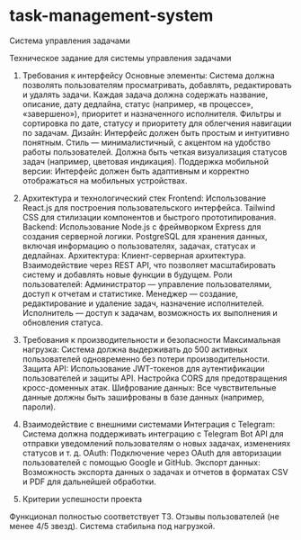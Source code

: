 # task-management-system
Система управления задачами

Техническое задание для системы управления задачами
1. Требования к интерфейсу
Основные элементы:
Система должна позволять пользователям просматривать, добавлять, редактировать и удалять задачи.
Каждая задача должна содержать название, описание, дату дедлайна, статус (например, «в процессе», «завершено»), приоритет и назначенного исполнителя.
Фильтры и сортировка по дате, статусу и приоритету для облегчения навигации по задачам.
Дизайн:
Интерфейс должен быть простым и интуитивно понятным.
Стиль — минималистичный, с акцентом на удобство работы пользователей.
Должна быть четкая визуализация статусов задач (например, цветовая индикация).
Поддержка мобильной версии:
Интерфейс должен быть адаптивным и корректно отображаться на мобильных устройствах.
2. Архитектура и технологический стек
Frontend:
Использование React.js для построения пользовательского интерфейса.
Tailwind CSS для стилизации компонентов и быстрого прототипирования.
Backend:
Использование Node.js с фреймворком Express для создания серверной логики.
PostgreSQL для хранения данных, включая информацию о пользователях, задачах, статусах и дедлайнах.
Архитектура:
Клиент-серверная архитектура.
Взаимодействие через REST API, что позволяет масштабировать систему и добавлять новые функции в будущем.
Роли пользователей:
Администратор — управление пользователями, доступ к отчетам и статистике.
Менеджер — создание, редактирование и удаление задач, назначение исполнителей.
Исполнитель — доступ к задачам, возможность их выполнения и обновления статуса.
3. Требования к производительности и безопасности
Максимальная нагрузка:
Система должна выдерживать до 500 активных пользователей одновременно без потери производительности.
Защита API:
Использование JWT-токенов для аутентификации пользователей и защиты API.
Настройка CORS для предотвращения кросс-доменных атак.
Шифрование данных:
Все чувствительные данные должны быть зашифрованы в базе данных (например, пароли).
4. Взаимодействие с внешними системами
Интеграция с Telegram:
Система должна поддерживать интеграцию с Telegram Bot API для отправки уведомлений пользователям о новых задачах, изменениях статусов и т. д.
OAuth:
Подключение через OAuth для авторизации пользователей с помощью Google и GitHub.
Экспорт данных:
Возможность экспорта данных о задачах и отчетов в форматах CSV и PDF для дальнейшей обработки.

5. Критерии успешности проекта

Функционал полностью соответствует ТЗ.
Отзывы пользователей (не менее 4/5 звезд).
Система стабильна под нагрузкой.
